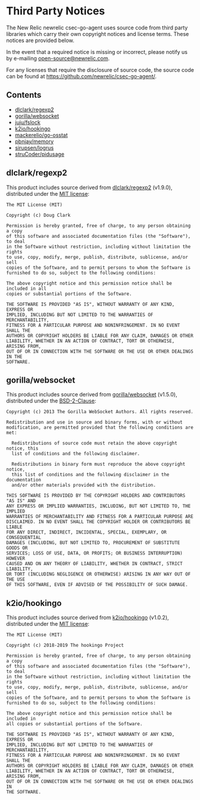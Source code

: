 # Third Party Notices

The New Relic newrelic
csec-go-agent uses source code from third party libraries which carry
their own copyright notices and license terms. These notices are provided
below.

In the event that a required notice is missing or incorrect, please notify us by e-mailing [open-source@newrelic.com](mailto:open-source@newrelic.com).

For any licenses that require the disclosure of source code, the source code
can be found at https://github.com/newrelic/csec-go-agent/.

## Contents
* [dlclark/regexp2](https://github.com/dlclark/regexp2)
* [gorilla/websocket](https://github.com/gorilla/websocket)
* [juju/fslock](https://github.com/juju/fslock)
* [k2io/hookingo](https://github.com/k2io/hookingo)
* [mackerelio/go-osstat](https://github.com/mackerelio/go-osstat)
* [pbnjay/memory](https://github.com/pbnjay/memory)
* [sirupsen/logrus](https://github.com/sirupsen/logrus)
* [struCoder/pidusage](https://github.com/struCoder/pidusage)

## dlclark/regexp2

This product includes source derived from [dlclark/regexp2](github.com/dlclark/regexp2) (v1.9.0), distributed under the  [MIT license](https://github.com/dlclark/regexp2/blob/master/LICENSE):

```
The MIT License (MIT)

Copyright (c) Doug Clark

Permission is hereby granted, free of charge, to any person obtaining a copy
of this software and associated documentation files (the "Software"), to deal
in the Software without restriction, including without limitation the rights
to use, copy, modify, merge, publish, distribute, sublicense, and/or sell
copies of the Software, and to permit persons to whom the Software is
furnished to do so, subject to the following conditions:

The above copyright notice and this permission notice shall be included in all
copies or substantial portions of the Software.

THE SOFTWARE IS PROVIDED "AS IS", WITHOUT WARRANTY OF ANY KIND, EXPRESS OR
IMPLIED, INCLUDING BUT NOT LIMITED TO THE WARRANTIES OF MERCHANTABILITY,
FITNESS FOR A PARTICULAR PURPOSE AND NONINFRINGEMENT. IN NO EVENT SHALL THE
AUTHORS OR COPYRIGHT HOLDERS BE LIABLE FOR ANY CLAIM, DAMAGES OR OTHER
LIABILITY, WHETHER IN AN ACTION OF CONTRACT, TORT OR OTHERWISE, ARISING FROM,
OUT OF OR IN CONNECTION WITH THE SOFTWARE OR THE USE OR OTHER DEALINGS IN THE
SOFTWARE.
```

## gorilla/websocket

This product includes source derived from [gorilla/websocket](https://github.com/gorilla/websocket) (v1.5.0), distributed under the  [BSD-2-Clause](https://github.com/gorilla/websocket/blob/master/LICENSE):

```
Copyright (c) 2013 The Gorilla WebSocket Authors. All rights reserved.

Redistribution and use in source and binary forms, with or without
modification, are permitted provided that the following conditions are met:

  Redistributions of source code must retain the above copyright notice, this
  list of conditions and the following disclaimer.

  Redistributions in binary form must reproduce the above copyright notice,
  this list of conditions and the following disclaimer in the documentation
  and/or other materials provided with the distribution.

THIS SOFTWARE IS PROVIDED BY THE COPYRIGHT HOLDERS AND CONTRIBUTORS "AS IS" AND
ANY EXPRESS OR IMPLIED WARRANTIES, INCLUDING, BUT NOT LIMITED TO, THE IMPLIED
WARRANTIES OF MERCHANTABILITY AND FITNESS FOR A PARTICULAR PURPOSE ARE
DISCLAIMED. IN NO EVENT SHALL THE COPYRIGHT HOLDER OR CONTRIBUTORS BE LIABLE
FOR ANY DIRECT, INDIRECT, INCIDENTAL, SPECIAL, EXEMPLARY, OR CONSEQUENTIAL
DAMAGES (INCLUDING, BUT NOT LIMITED TO, PROCUREMENT OF SUBSTITUTE GOODS OR
SERVICES; LOSS OF USE, DATA, OR PROFITS; OR BUSINESS INTERRUPTION) HOWEVER
CAUSED AND ON ANY THEORY OF LIABILITY, WHETHER IN CONTRACT, STRICT LIABILITY,
OR TORT (INCLUDING NEGLIGENCE OR OTHERWISE) ARISING IN ANY WAY OUT OF THE USE
OF THIS SOFTWARE, EVEN IF ADVISED OF THE POSSIBILITY OF SUCH DAMAGE.
```





## k2io/hookingo

This product includes source derived from [k2io/hookingo](https://github.com/k2io/hookingo) (v1.0.2), distributed under the  [MIT license](https://github.com/k2io/hookingo/blob/master/LICENSE):

```
The MIT License (MIT)

Copyright (c) 2018-2019 The hookingo Project

Permission is hereby granted, free of charge, to any person obtaining a copy
of this software and associated documentation files (the "Software"), to deal
in the Software without restriction, including without limitation the rights
to use, copy, modify, merge, publish, distribute, sublicense, and/or sell
copies of the Software, and to permit persons to whom the Software is
furnished to do so, subject to the following conditions:

The above copyright notice and this permission notice shall be included in
all copies or substantial portions of the Software.

THE SOFTWARE IS PROVIDED "AS IS", WITHOUT WARRANTY OF ANY KIND, EXPRESS OR
IMPLIED, INCLUDING BUT NOT LIMITED TO THE WARRANTIES OF MERCHANTABILITY,
FITNESS FOR A PARTICULAR PURPOSE AND NONINFRINGEMENT. IN NO EVENT SHALL THE
AUTHORS OR COPYRIGHT HOLDERS BE LIABLE FOR ANY CLAIM, DAMAGES OR OTHER
LIABILITY, WHETHER IN AN ACTION OF CONTRACT, TORT OR OTHERWISE, ARISING FROM,
OUT OF OR IN CONNECTION WITH THE SOFTWARE OR THE USE OR OTHER DEALINGS IN
THE SOFTWARE.
```